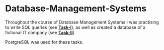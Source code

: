 # Database-Management-Systems

Throughout the course of Database Management Systems I was practising to write SQL queries (see [**Task-I**](https://github.com/FasterThanC/Database-Management-Systems/tree/main/Task-I)), as well as created a database of a fictional IT company (see [**Task-II**](https://github.com/FasterThanC/Database-Management-Systems/tree/main/Task-II)). 

PostgreSQL was used for these tasks.

